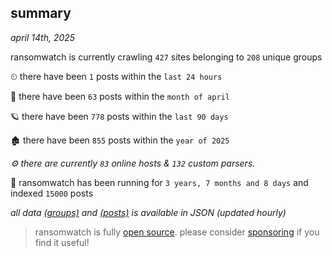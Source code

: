 
## summary
_april 14th, 2025_

ransomwatch is currently crawling `427` sites belonging to `208` unique groups

⏲ there have been `1` posts within the `last 24 hours`

🦈 there have been `63` posts within the `month of april`

🪐 there have been `778` posts within the `last 90 days`

🏚 there have been `855` posts within the `year of 2025`

_⚙️ there are currently `83` online hosts & `132` custom parsers._

🦕 ransomwatch has been running for `3 years, 7 months and 8 days` and indexed `15000` posts

_all data  [(groups)](http://ransomwhat.telemetry.ltd/groups) and [(posts)](http://ransomwhat.telemetry.ltd/posts) is available in JSON (updated hourly)_

> ransomwatch is fully [open source](https://github.com/joshhighet/ransomwatch#ransomwatch--). please consider [sponsoring](https://github.com/sponsors/joshhighet) if you find it useful!
